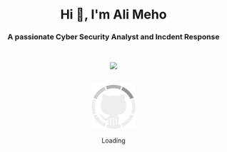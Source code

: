 <h1 align="center">Hi 👋, I'm Ali Meho</h1>
<h3 align="center">A passionate Cyber Security Analyst and Incdent Response </h3>
<br>

<p align="center"> <img src="https://readme-typing-svg.herokuapp.com?lines=Welcome+to+my+GitHub+Profile!" /> </p>
<br>

<div align=center>
        <img src="https://raw.githubusercontent.com/AhmedFathyDev/AhmedFathyDev/main/GitHub.gif" alt="GitHub Octocat Logo" height="100">
        <p>Loading</p>
    </div>

    

